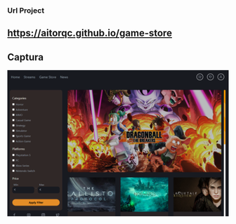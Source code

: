### Url Project

## https://aitorqc.github.io/game-store

## Captura

![Captura](https://github.com/aitorqc/game-store/blob/main/public/Captura.png)